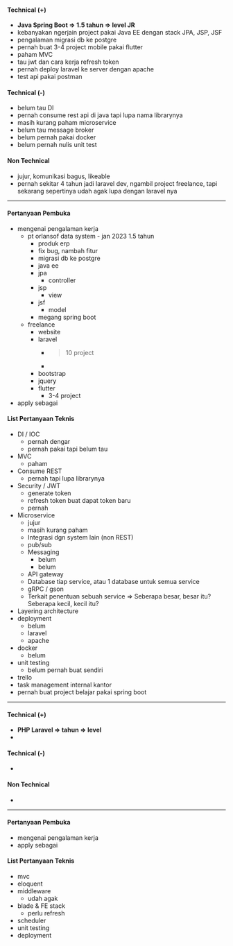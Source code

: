 #### Technical (+) 

- **Java Spring Boot => 1.5 tahun => level JR**  
- kebanyakan ngerjain project pakai Java EE dengan stack JPA, JSP, JSF
- pengalaman migrasi db ke postgre
- pernah buat 3-4 project mobile pakai flutter
- paham MVC
- tau jwt dan cara kerja refresh token
- pernah deploy laravel ke server dengan apache
- test api pakai postman

#### Technical (-)  

- belum tau DI
- pernah consume rest api di java tapi lupa nama librarynya
- masih kurang paham microservice
- belum tau message broker
- belum pernah pakai docker
- belum pernah nulis unit test

#### Non Technical  

- jujur, komunikasi bagus, likeable
- pernah sekitar 4 tahun jadi laravel dev, ngambil project freelance, tapi sekarang sepertinya udah agak lupa dengan laravel nya

---

#### Pertanyaan Pembuka

- mengenai pengalaman kerja  
	- pt orlansof data system - jan 2023 1.5 tahun
		- produk erp
		- fix bug, nambah fitur
		- migrasi db ke postgre
		- java ee
		- jpa
			- controller
		- jsp
			- view
		- jsf
			- model
		- megang spring boot
	- freelance
		- website
		- laravel
			- > 10 project
			- 
		- bootstrap 
		- jquery
		- flutter
			- 3-4 project
- apply sebagai


#### List Pertanyaan Teknis

- DI / IOC
	- pernah dengar
	- pernah pakai tapi belum tau
- MVC
	- paham
- Consume REST
	- pernah tapi lupa librarynya
- Security / JWT
	- generate token
	- refresh token buat dapat token baru
	- pernah
- Microservice
	- jujur
	- masih kurang paham
	- Integrasi dgn system lain (non REST)
	- pub/sub
	- Messaging
		- belum
		- belum
	- API gateway
	- Database tiap service, atau 1 database untuk semua service
	- gRPC / gson
	- Terkait penentuan sebuah service => Seberapa besar, besar itu? Seberapa kecil, kecil itu?
- Layering architecture
- deployment
	- belum
	- laravel
	- apache
- docker
	- belum
- unit testing
	- belum pernah buat sendiri
- trello
- task management internal kantor
- pernah buat project belajar pakai spring boot

---
#### Technical (+) 

- **PHP Laravel => tahun => level**  
- 

#### Technical (-)  

- 

#### Non Technical  

- 

---

#### Pertanyaan Pembuka

- mengenai pengalaman kerja  
- apply sebagai


#### List Pertanyaan Teknis

- mvc
- eloquent
- middleware
	- udah agak
- blade & FE stack
	- perlu refresh
- scheduler
- unit testing
- deployment